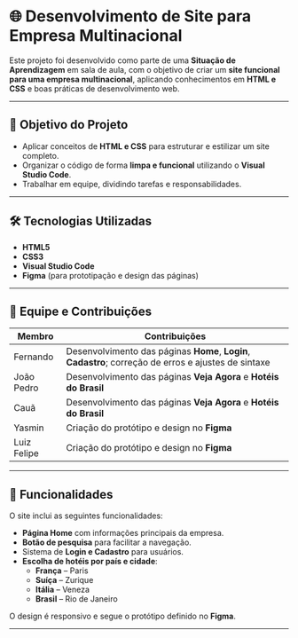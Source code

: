 # 🌐 Desenvolvimento de Site para Empresa Multinacional

Este projeto foi desenvolvido como parte de uma **Situação de Aprendizagem** em sala de aula, com o objetivo de criar um **site funcional para uma empresa multinacional**, aplicando conhecimentos em **HTML e CSS** e boas práticas de desenvolvimento web.

---

## 📝 Objetivo do Projeto

- Aplicar conceitos de **HTML e CSS** para estruturar e estilizar um site completo.
- Organizar o código de forma **limpa e funcional** utilizando o **Visual Studio Code**.
- Trabalhar em equipe, dividindo tarefas e responsabilidades.

---

## 🛠 Tecnologias Utilizadas

- **HTML5**
- **CSS3**
- **Visual Studio Code**
- **Figma** (para prototipação e design das páginas)

---

## 👥 Equipe e Contribuições

| Membro        | Contribuições                                                                 |
|---------------|-------------------------------------------------------------------------------|
| Fernando      | Desenvolvimento das páginas **Home**, **Login**, **Cadastro**; correção de erros e ajustes de sintaxe |
| João Pedro    | Desenvolvimento das páginas **Veja Agora** e **Hotéis do Brasil**            |
| Cauã          | Desenvolvimento das páginas **Veja Agora** e **Hotéis do Brasil**            |
| Yasmin        | Criação do protótipo e design no **Figma**                                     |
| Luiz Felipe   | Criação do protótipo e design no **Figma**                                     |

---

## 🚀 Funcionalidades

O site inclui as seguintes funcionalidades:  

- **Página Home** com informações principais da empresa.  
- **Botão de pesquisa** para facilitar a navegação.  
- Sistema de **Login e Cadastro** para usuários.  
- **Escolha de hotéis por país e cidade**:  
  - **França** – Paris  
  - **Suíça** – Zurique  
  - **Itália** – Veneza  
  - **Brasil** – Rio de Janeiro  

O design é responsivo e segue o protótipo definido no **Figma**.

---
